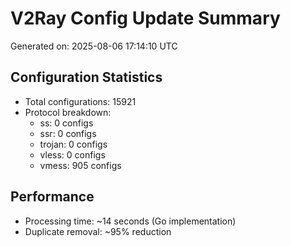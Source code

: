 # V2Ray Config Update Summary
Generated on: 2025-08-06 17:14:10 UTC

## Configuration Statistics
- Total configurations: 15921
- Protocol breakdown:
  - ss: 0 configs
  - ssr: 0 configs
  - trojan: 0 configs
  - vless: 0 configs
  - vmess: 905 configs

## Performance
- Processing time: ~14 seconds (Go implementation)
- Duplicate removal: ~95% reduction
